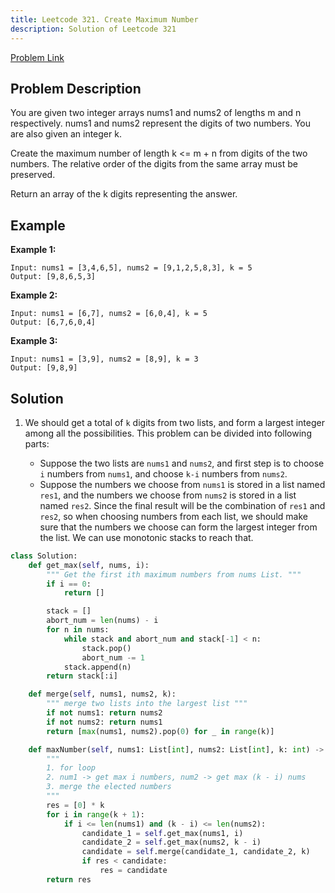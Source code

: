 ```yaml
---
title: Leetcode 321. Create Maximum Number
description: Solution of Leetcode 321
---
```


[Problem Link](https://leetcode.com/problems/create-maximum-number/)


## Problem Description

You are given two integer arrays nums1 and nums2 of lengths m and n respectively. nums1 and nums2 represent the digits of two numbers. You are also given an integer k.

Create the maximum number of length k <= m + n from digits of the two numbers. The relative order of the digits from the same array must be preserved.

Return an array of the k digits representing the answer.

## Example

**Example 1:**

```text
Input: nums1 = [3,4,6,5], nums2 = [9,1,2,5,8,3], k = 5
Output: [9,8,6,5,3]
```

**Example 2:**

```text
Input: nums1 = [6,7], nums2 = [6,0,4], k = 5
Output: [6,7,6,0,4]
```

**Example 3:**

```text
Input: nums1 = [3,9], nums2 = [8,9], k = 3
Output: [9,8,9]
```

## Solution

1. We should get a total of `k` digits from two lists, and form a largest integer among all the possibilities. This problem can be divided into following parts:
   
   * Suppose the two lists are `nums1` and `nums2`, and first step is to choose `i` numbers from `nums1`, and choose `k-i` numbers from `nums2`.
   * Suppose the numbers we choose from `nums1` is stored in a list named `res1`, and the numbers we choose from `nums2` is stored in a list named `res2`. Since the final result will be the combination of `res1` and `res2`, so when choosing numbers from each list, we should make sure that the numbers we choose can form the largest integer from the list. We can use monotonic stacks to reach that. 

```python
class Solution:
    def get_max(self, nums, i):
        """ Get the first ith maximum numbers from nums List. """
        if i == 0:
            return []

        stack = []
        abort_num = len(nums) - i
        for n in nums:
            while stack and abort_num and stack[-1] < n:
                stack.pop()
                abort_num -= 1
            stack.append(n)
        return stack[:i]

    def merge(self, nums1, nums2, k):
        """ merge two lists into the largest list """
        if not nums1: return nums2
        if not nums2: return nums1
        return [max(nums1, nums2).pop(0) for _ in range(k)]

    def maxNumber(self, nums1: List[int], nums2: List[int], k: int) -> List[int]:
        """
        1. for loop
        2. num1 -> get max i numbers, num2 -> get max (k - i) nums
        3. merge the elected numbers
        """
        res = [0] * k
        for i in range(k + 1):
            if i <= len(nums1) and (k - i) <= len(nums2):
                candidate_1 = self.get_max(nums1, i)
                candidate_2 = self.get_max(nums2, k - i)
                candidate = self.merge(candidate_1, candidate_2, k)
                if res < candidate:
                    res = candidate
        return res
```